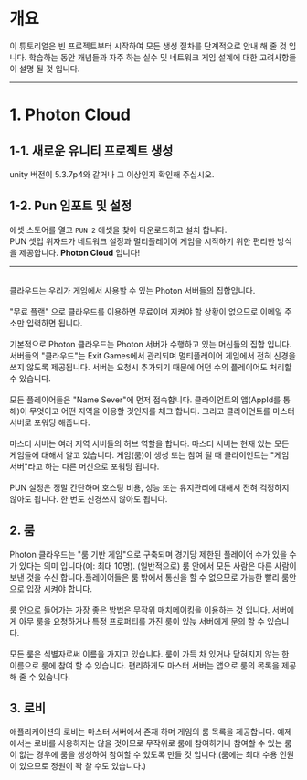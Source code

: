 # 개요
이 튜토리얼은 빈 프로젝트부터 시작하여 모든 생성 절차를 단계적으로 안내 해 줄 것 입니다.
학습하는 동안 개념들과 자주 하는 실수 및 네트워크 게임 설계에 대한 고려사항들이 설명 될 것 입니다.

***

# 1. Photon Cloud 
## 1-1. 새로운 유니티 프로젝트 생성
unity 버전이 5.3.7p4와 같거나 그 이상인지 확인해 주십시오. 

## 1-2. Pun 임포트 및 설정
에셋 스토어를 열고 `PUN 2` 에셋을  찾아 다운로드하고 설치 합니다. 
<br>
PUN 셋업 위자드가 네트워크 설정과 멀티플레이어 게임을 시작하기 위한 편리한 방식을 제공합니다. **Photon Cloud** 입니다! 
***
<br>
클라우드는 우리가 게임에서 사용할 수 있는 Photon 서버들의 집합입니다.
<br>
<br>
"무료 플랜" 으로 클라우드를 이용하면 무료이며 지켜야 할 상황이 없으므로 이메일 주소만 입력하면 됩니다.
<br>
<br>
기본적으로 Photon 클라우드는 Photon 서버가 수행하고 있는 머신들의 집합 입니다. 서버들의 "클라우드"는 Exit Games에서 관리되며 멀티플레이어 게임에서 전혀 신경을 쓰지 않도록 제공됩니다. 서버는 요청시 추가되기 때문에 어던 수의 플레이어도 처리할 수 있습니다. 
<br>
<br>
모든 플레이어들은 "Name Sever"에 먼저 접속합니다. 클라이언트의 앱(AppId를 통해)이 무엇이고 어떤 지역을 이용할 것인지를 체크 합니다. 그리고 클라이언트를 마스터 서버로 포워딩 해줍니다. 
<br>
<br>
마스터 서버는 여러 지역 서버들의 허브 역할을 합니다. 마스터 서버는 현재 있는 모든 게임들에 대해서 알고 있습니다. 게임(룸)이 생성 또는 참여 될 때 클라이언트는 "게임 서버"라고 하는 다른 머신으로 포워딩 됩니다. 
<br>
<br>
PUN 설정은 정말 간단하며 호스팅 비용, 성능 또는 유지관리에 대해서 전혀 걱정하지 않아도 됩니다. 한 번도 신경쓰지 않아도 됩니다.

## 2. 룸
Photon 클라우드는 "룸 기반 게임"으로 구축되며 경기당 제한된 플레이어 수가 있을 수가 있다는 의미 입니다(예: 최대 10명). (일반적으로) 룸 안에서 모든 사람은 다른 사람이 보낸 것을 수신 합니다.플레이어들은 룸 밖에서 통신을 할 수 없으므로 가능한 빨리 룸안으로 입장 시켜야 합니다. 
<br>
<br>
룸 안으로 들어가는 가장 좋은 방법은 무작위 매치메이킹을 이용하는 것 입니다. 서버에게 아무 룸을 요청하거나 특정 프로퍼티를 가진 룸이 있늕 서버에게 문의 할 수 있습니다. 
<br>
<br>
모든 룸은 식별자로써 이름을 가지고 있습니다. 룸이 가득 차 있거나 닫혀지지 않는 한 이름으로 룸에 참여 할 수 있습니다. 편리하게도 마스터 서버는 앱으로 룸의 목록을 제공 해 줄 수 있습니다. 

## 3. 로비
애플리케이션의 로비는 마스터 서버에서 존재 하며 게임의 룸 목록을 제공합니다. 예제에서는 로비를 사용하지는 않을 것이므로 무작위로 룸에 참여하거나 참여할 수 있는 룸이 없는 경우에 룸을 생성하여 참여할 수 있도록 만들 것 입니다.(룸에는 최대  수용 인원이 있으므로 정원이 꽉 찰 수도 있습니다.)